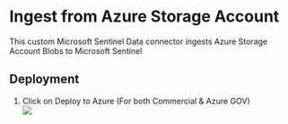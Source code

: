 # Ingest from Azure Storage Account
This custom Microsoft Sentinel Data connector ingests Azure Storage Account Blobs to Microsoft Sentinel

## **Deployment**

1. Click on Deploy to Azure (For both Commercial & Azure GOV)  
   <a href="https://portal.azure.com/#create/Microsoft.Template/uri/https%3A%2F%2Fraw.githubusercontent.com%2Fsreedharande%2FAzureStorageAccountIngestionV2%2Fmain%2Fazuredeploy.json" target="_blank">
    <img src="https://aka.ms/deploytoazurebutton"/>
	</a>
  

